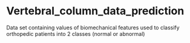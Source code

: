 # Vertebral_column_data_prediction
Data set containing values of biomechanical features used to classify orthopedic patients into 2 classes (normal or abnormal)
